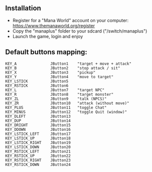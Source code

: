 Installation
-
 - Register for a "Mana World" account on your computer: https://www.themanaworld.org/register 
 - Copy the "manaplus" folder to your sdcard ("/switch/manaplus")
 - Launch the game, login and enjoy

Default buttons mapping:
-
```
KEY_A               JButton1    "target + move + attack"
KEY_B               JButton2    "stop attack / sit"
KEY_X               JButton3    "pickup"
KEY_Y               JButton4    "move to target"
KEY_LSTICK          JButton5
KEY_RSTICK          JButton6
KEY_L               JButton7    "target NPC"
KEY_R               JButton8    "target monster"
KEY_ZL              JButton9    "talk (NPCS)"
KEY_ZR              JButton10   "attack (without move)"
KEY_PLUS            JButton11   "toggle Chat"
KEY_MINUS           JButton12   "toggle Quit (window)"
KEY_DLEFT           JButton13
KEY_DUP             JButton14
KEY_DRIGHT          JButton15
KEY_DDOWN           JButton16
KEY_LSTICK_LEFT     JButton17
KEY_LSTICK_UP       JButton18
KEY_LSTICK_RIGHT    JButton19
KEY_LSTICK_DOWN     JButton20
KEY_RSTICK_LEFT     JButton21
KEY_RSTICK_UP       JButton22
KEY_RSTICK_RIGHT    JButton23
KEY_RSTICK_DOWN     JButton24
```